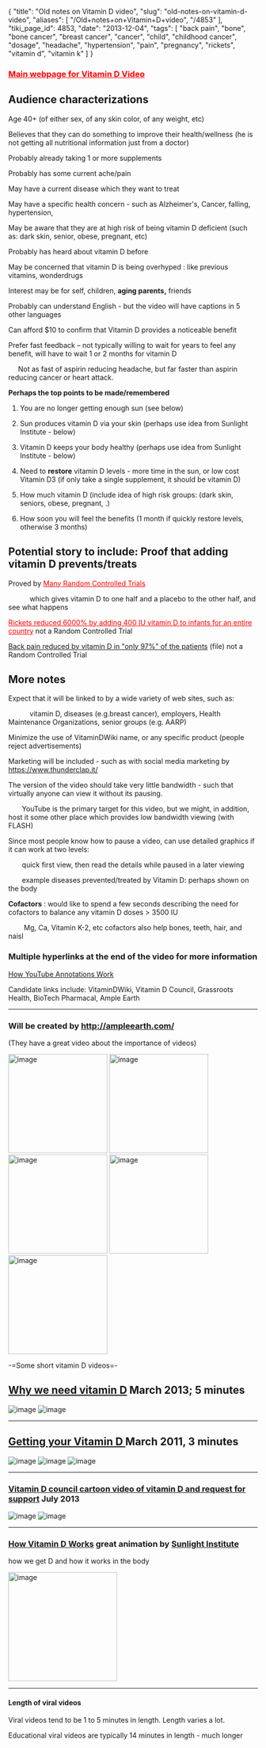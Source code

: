 {
    "title": "Old notes on Vitamin D video",
    "slug": "old-notes-on-vitamin-d-video",
    "aliases": [
        "/Old+notes+on+Vitamin+D+video",
        "/4853"
    ],
    "tiki_page_id": 4853,
    "date": "2013-12-04",
    "tags": [
        "back pain",
        "bone",
        "bone cancer",
        "breast cancer",
        "cancer",
        "child",
        "childhood cancer",
        "dosage",
        "headache",
        "hypertension",
        "pain",
        "pregnancy",
        "rickets",
        "vitamin d",
        "vitamin k"
    ]
}


### <a href="/posts/main-webpage-for-vitamin-d-video" style="color: red; text-decoration: underline;" title="This link has an unknown page_id: 3914">Main webpage for Vitamin D Video</a>

## Audience characterizations

Age 40+ (of either sex, of any skin color, of any weight, etc)

Believes that they can do something to improve their health/wellness (he is not getting all nutritional information just from a doctor)

Probably already taking 1 or more supplements

Probably has some current ache/pain

May have a current disease which they want to treat

May have a specific health concern - such as Alzheimer's, Cancer, falling, hypertension, 

May be aware that they are at high risk of being vitamin D deficient (such as: dark skin, senior, obese, pregnant, etc)

Probably has heard about vitamin D before

May be concerned that vitamin D is being overhyped : like previous vitamins, wonderdrugs

Interest may be for self, children, **aging parents,**  friends

Probably can understand English - but the video will have captions in 5 other languages

Can afford $10 to confirm that Vitamin D provides a noticeable benefit

Prefer fast feedback – not typically willing to wait for years to feel any benefit, will have to wait 1 or 2 months for vitamin D

&nbsp; &nbsp; &nbsp;Not as fast of aspirin reducing headache, but far faster than aspirin reducing cancer or heart attack.

 **Perhaps the top points to be made/remembered** 

1. You are no longer getting enough sun (see below)

1. Sun produces vitamin D via your skin (perhaps use idea from Sunlight Institute - below)

1. Vitamin D keeps your body healthy (perhaps use idea from Sunlight Institute - below)

1. Need to  **restore**  vitamin D levels - more time in the sun, or low cost Vitamin D3 (if only take a single supplement, it should be vitamin D)

1. How much vitamin D (include idea of high risk groups: (dark skin, seniors, obese, pregnant,  .)  

1. How soon you will feel the benefits (1 month if quickly restore levels, otherwise 3 months)

## Potential story to include: Proof that adding vitamin D prevents/treats

Proved by <a href="/posts/many-random-controlled-trials" style="color: red; text-decoration: underline;" title="This link has an unknown page_id: 1336">Many Random Controlled Trials</a> 

&nbsp; &nbsp; &nbsp; &nbsp; &nbsp; &nbsp;which gives vitamin D to one half and a placebo to the other half, and see what happens

<a href="/posts/rickets-reduced-6000-percent-by-adding-400-iu-vitamin-d-to-infants-for-an-entire-country" style="color: red; text-decoration: underline;" title="This link has an unknown page_id: 1675">Rickets reduced 6000% by adding 400 IU vitamin D to infants for an entire country</a> not a Random Controlled Trial

[Back pain reduced by vitamin D in "only 97%" of the patients](https://www.VitaminDWiki.com/tiki-download_file.php?fileId=1348) (file) not a Random Controlled Trial

## More notes

Expect that it will be linked to by a wide variety of web sites, such as:

&nbsp; &nbsp; &nbsp; &nbsp; &nbsp; &nbsp;vitamin D, diseases (e.g.breast cancer), employers, Health Maintenance Organizations, senior groups (e.g. AARP)

Minimize the use of VitaminDWiki name, or any specific product (people reject advertisements)

Marketing will be included - such as with social media marketing by https://www.thunderclap.it/

The version of the video should take very little bandwidth - such that virtually anyone can view it without its pausing.

&nbsp; &nbsp; &nbsp; &nbsp;YouTube is the primary target for this video, but we might, in addition, host it some other place which provides low bandwidth viewing (with FLASH)

Since most people know how to pause a video, can use detailed graphics if it can work at two levels: 

&nbsp; &nbsp; &nbsp; &nbsp;quick first view, then read the details while paused in a later viewing

&nbsp; &nbsp; &nbsp; &nbsp;example diseases prevented/treated by Vitamin D: perhaps shown on the body

 **Cofactors** : would like to spend a few seconds describing the need for cofactors to balance any vitamin D doses > 3500 IU

&nbsp; &nbsp; &nbsp; &nbsp; Mg, Ca, Vitamin K-2, etc  cofactors also help bones, teeth, hair, and naisl

### Multiple hyperlinks at the end of the video for more information

[How YouTube Annotations Work](http://www.youtube.com/t/annotations_about)

Candidate links include: VitaminDWiki, Vitamin D Council, Grassroots Health, BioTech Pharmacal,  Ample Earth

---

### Will be created by http://ampleearth.com/   
(They have a great video about the importance of videos)

<img src="https://d378j1rmrlek7x.cloudfront.net/attachments/jpeg/ae1.jpg" alt="image" width="200">
<img src="https://d378j1rmrlek7x.cloudfront.net/attachments/jpeg/ae2.jpg" alt="image" width="200">
<img src="https://d378j1rmrlek7x.cloudfront.net/attachments/jpeg/ae3.jpg" alt="image" width="200">
<img src="https://d378j1rmrlek7x.cloudfront.net/attachments/jpeg/ae4.jpg" alt="image" width="200">
<img src="https://d378j1rmrlek7x.cloudfront.net/attachments/jpeg/ae5.jpg" alt="image" width="200">

-=Some short vitamin D videos=-

## [Why we need vitamin D](https://www.youtube.com/watch?v=2s8ATsj-0No) March 2013; 5 minutes

<img src="https://d378j1rmrlek7x.cloudfront.net/attachments/jpeg/why1.jpg" alt="image">
<img src="https://d378j1rmrlek7x.cloudfront.net/attachments/jpeg/why2.jpg" alt="image">

---

## [Getting your Vitamin D ](http://www.youtube.com/watch?v=tx1ALnRFwMs&feature=relmfu) March 2011, 3 minutes

<img src="https://d378j1rmrlek7x.cloudfront.net/attachments/jpeg/getting1.jpg" alt="image">
<img src="https://d378j1rmrlek7x.cloudfront.net/attachments/jpeg/getting-2.jpg" alt="image">
<img src="https://d378j1rmrlek7x.cloudfront.net/attachments/jpeg/getting-3.jpg" alt="image">

---

### [Vitamin D council cartoon video of vitamin D and request for support](http://vimeo.com/69344585) July 2013

<img src="https://d378j1rmrlek7x.cloudfront.net/attachments/jpeg/vdc.jpg" alt="image">
<img src="https://d378j1rmrlek7x.cloudfront.net/attachments/jpeg/vdc2.jpg" alt="image">

---

### [How Vitamin D Works](http://www.youtube.com/watch?v=MtUgi9wZGXU) great animation by [Sunlight Institute](http://www.sunlightinstitute.org/)   
how we get D and how it works in the body

<img src="https://d378j1rmrlek7x.cloudfront.net/attachments/jpeg/how.jpg" alt="image" height="220">

---

#### Length of viral videos

Viral videos tend to be 1 to 5 minutes in length.  Length varies a lot.

Educational viral videos are typically 14 minutes in length - much longer